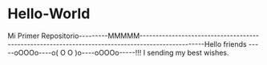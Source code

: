 Hello-World
===========

Mi Primer Repositorio---------MMMMM--------------------------------------------------------------------------------------------------Hello friends -----oOOOo----o( O O )o----oOOOo-----!!! I sending my best wishes.                             
